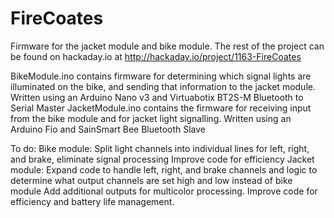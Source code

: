 FireCoates
==========
Firmware for the jacket module and bike module. The rest of the project can be found on hackaday.io at http://hackaday.io/project/1163-FireCoates

BikeModule.ino contains firmware for determining which signal lights are illuminated on the bike, and sending that information to the jacket module.
	Written using an Arduino Nano v3 and Virtuabotix BT2S-M Bluetooth to Serial Master
JacketModule.ino contains the firmware for receiving input from the bike module and for jacket light signalling.
	Written using an Arduino Fio and SainSmart Bee Bluetooth Slave

To do:
	Bike module:
		Split light channels into individual lines for left, right, and brake, eliminate signal processing
		Improve code for efficiency
	Jacket module:
		Expand code to handle left, right, and brake channels and logic to determine what output channels are set high and low instead of bike module
		Add additional outputs for multicolor processing.
		Improve code for efficiency and battery life management.
